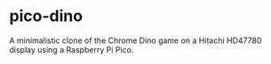 # pico-dino
 A minimalistic clone of the Chrome Dino game on a Hitachi HD47780 display using a Raspberry Pi Pico. 
